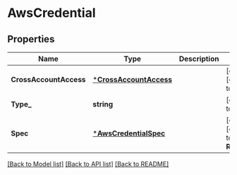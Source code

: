 # AwsCredential

## Properties
Name | Type | Description | Notes
------------ | ------------- | ------------- | -------------
**CrossAccountAccess** | [***CrossAccountAccess**](CrossAccountAccess.md) |  | [optional] [default to null]
**Type_** | **string** |  | [default to null]
**Spec** | [***AwsCredentialSpec**](AwsCredentialSpec.md) |  | [optional] [default to null] **Region** |**string**| | [optional] [default to null]

[[Back to Model list]](../README.md#documentation-for-models) [[Back to API list]](../README.md#documentation-for-api-endpoints) [[Back to README]](../README.md)

